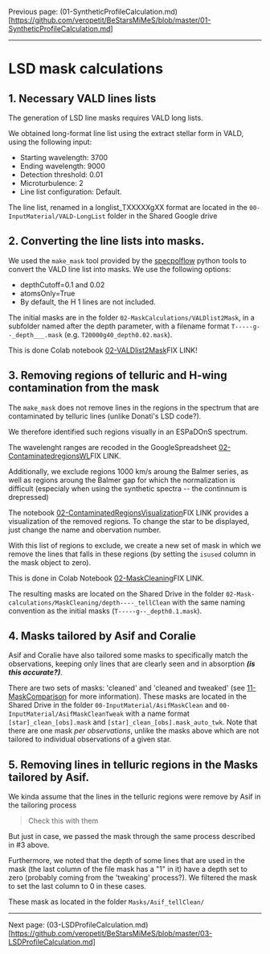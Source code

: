 

Previous page: (01-SyntheticProfileCalculation.md)[https://github.com/veropetit/BeStarsMiMeS/blob/master/01-SyntheticProfileCalculation.md]

---

# LSD mask calculations


## 1. Necessary VALD lines lists

The generation of LSD line masks requires VALD long lists. 

We obtained long-format line list using the extract stellar form in VALD, using the following input:

* Starting wavelength: 3700
* Ending wavelength: 9000
* Detection threshold: 0.01
* Microturbulence: 2
* Line list configuration: Default. 

The line list, renamed in a longlist_TXXXXXgXX format are located in the `00-InputMaterial/VALD-LongList` folder in the Shared Google drive

## 2. Converting the line lists into masks. 

We used the `make_mask` tool provided by the [specpolflow](https://github.com/folsomcp/specpolFlow) python tools to convert the VALD line list into masks. We use the following options:

* depthCutoff=0.1 and 0.02
* atomsOnly=True
* By default, the H 1 lines are not included. 

The initial masks are in the folder `02-MaskCalculations/VALDlist2Mask`, in a subfolder named after the depth parameter, with a filename format `T-----g--_depth___.mask` (e.g. `T20000g40_depth0.02.mask`).

This is done Colab notebook [02-VALDlist2Mask]()FIX LINK!

## 3. Removing regions of telluric and H-wing contamination from the mask

The `make_mask` does not remove lines in the regions in the spectrum that are contaminated by telluric lines (unlike Donati's LSD code?). 

We therefore identified such regions visually in an ESPaDOnS spectrum. 

The wavelenght ranges are recoded in the GoogleSpreadsheet [02-ContaminatedregionsWL]()FIX LINK.

Additionally, we exclude regions 1000 km/s aroung the Balmer series, as well as regions aroung the Balmer gap for which the normalization is difficult (especialy when using the synthetic spectra -- the continnum is drepressed)

The notebook [02-ContaminatedRegionsVisualization]()FIX LINK provides a visualization of the removed regions. To change the star to be displayed, just change the name and obervation number. 


With this list of regions to exclude, we create a new set of mask in which we remove the lines that falls in these regions (by setting the `isused` column in the mask object to zero). 

This is done in Colab Notebook [02-MaskCleaning]()FIX LINK.

The resulting masks are located on the Shared Drive in the folder `02-Mask-calculations/MaskCleaning/depth----_tellClean` with the same naming convention as the initial masks (`T-----g--_depth0.1.mask`). 

## 4. Masks tailored by Asif and Coralie


Asif and Coralie have also tailored some masks to specifically match the observations, keeping only lines that are clearly seen and in absorption ***(is this accurate?)***.

There are two sets of masks: 'cleaned' and 'cleaned and tweaked' (see [11-MaskComparison](https://github.com/veropetit/BeStarsMiMeS/blob/master/11-MaskComparison.md) for more information).
These masks are located in the Shared Drive in the folder `00-InputMaterial/AsifMaskClean` and `00-InputMaterial/AsifMaskCleanTweak`  with a name format `[star]_clean_[obs].mask` and `[star]_clean_[obs].mask_auto_twk`. Note that there are one mask *per observations*, unlike the masks above which are not tailored to individual observations of a given star. 


## 5. Removing lines in telluric regions in the Masks tailored by Asif. 


We kinda assume that the lines in the telluric regions were remove by Asif in the tailoring process
> Check this with them

But just in case, we passed the mask through the same process described in #3 above. 

Furthermore, we noted that the depth of some lines that are used in the mask (the last column of the file mask has a "1" in it) have a depth set to zero (probably coming from the 'tweaking' process?). 
We filtered the mask to set the last column to 0 in these cases. 

These mask as located in the folder `Masks/Asif_tellClean/` 
 
---
Next page: (03-LSDProfileCalculation.md)[https://github.com/veropetit/BeStarsMiMeS/blob/master/03-LSDProfileCalculation.md]


